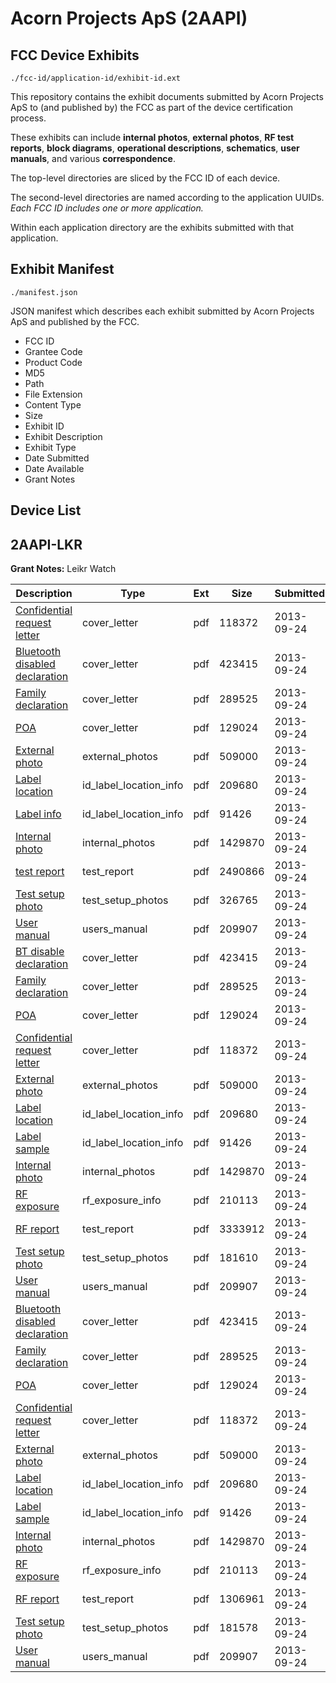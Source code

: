 # Acorn Projects ApS (2AAPI)
## FCC Device Exhibits

```
./fcc-id/application-id/exhibit-id.ext
```

This repository contains the exhibit documents submitted by Acorn Projects ApS to (and published by) the FCC as part of the device certification process.

These exhibits can include **internal photos**, **external photos**, **RF test reports**, **block diagrams**, **operational descriptions**, **schematics**, **user manuals**, and various **correspondence**.

The top-level directories are sliced by the FCC ID of each device.

The second-level directories are named according to the application UUIDs. *Each FCC ID includes one or more application.*

Within each application directory are the exhibits submitted with that application. 

## Exhibit Manifest

```
./manifest.json
```

JSON manifest which describes each exhibit submitted by Acorn Projects ApS and published by the FCC.

- FCC ID
- Grantee Code
- Product Code
- MD5
- Path
- File Extension
- Content Type
- Size
- Exhibit ID
- Exhibit Description
- Exhibit Type
- Date Submitted
- Date Available
- Grant Notes

## Device List
## 2AAPI-LKR
**Grant Notes:** Leikr Watch

| Description | Type | Ext | Size | Submitted | Available |
| ----------- | ---- | --- | ---- | --------- | --------- |
| [Confidential request letter](2AAPI-LKR/d5c473be9587c08d1ee5a349683c5a26/2080353.pdf) | cover_letter | pdf | 118372 | 2013-09-24 | 2013-09-24 |
| [Bluetooth disabled declaration](2AAPI-LKR/d5c473be9587c08d1ee5a349683c5a26/2080350.pdf) | cover_letter | pdf | 423415 | 2013-09-24 | 2013-09-24 |
| [Family declaration](2AAPI-LKR/d5c473be9587c08d1ee5a349683c5a26/2080351.pdf) | cover_letter | pdf | 289525 | 2013-09-24 | 2013-09-24 |
| [POA](2AAPI-LKR/d5c473be9587c08d1ee5a349683c5a26/2080352.pdf) | cover_letter | pdf | 129024 | 2013-09-24 | 2013-09-24 |
| [External photo](2AAPI-LKR/d5c473be9587c08d1ee5a349683c5a26/2080361.pdf) | external_photos | pdf | 509000 | 2013-09-24 | 2013-09-24 |
| [Label location](2AAPI-LKR/d5c473be9587c08d1ee5a349683c5a26/2080363.pdf) | id_label_location_info | pdf | 209680 | 2013-09-24 | 2013-09-24 |
| [Label info](2AAPI-LKR/d5c473be9587c08d1ee5a349683c5a26/2080364.pdf) | id_label_location_info | pdf | 91426 | 2013-09-24 | 2013-09-24 |
| [Internal photo](2AAPI-LKR/d5c473be9587c08d1ee5a349683c5a26/2080362.pdf) | internal_photos | pdf | 1429870 | 2013-09-24 | 2013-09-24 |
| [test report](2AAPI-LKR/d5c473be9587c08d1ee5a349683c5a26/2080391.pdf) | test_report | pdf | 2490866 | 2013-09-24 | 2013-09-24 |
| [Test setup photo](2AAPI-LKR/d5c473be9587c08d1ee5a349683c5a26/2080390.pdf) | test_setup_photos | pdf | 326765 | 2013-09-24 | 2013-09-24 |
| [User manual](2AAPI-LKR/d5c473be9587c08d1ee5a349683c5a26/2080365.pdf) | users_manual | pdf | 209907 | 2013-09-24 | 2013-09-24 |
| [BT disable declaration](2AAPI-LKR/4205f24cc5a90617fdc58e324f2ba9ad/2080350.pdf) | cover_letter | pdf | 423415 | 2013-09-24 | 2013-09-24 |
| [Family declaration](2AAPI-LKR/4205f24cc5a90617fdc58e324f2ba9ad/2080351.pdf) | cover_letter | pdf | 289525 | 2013-09-24 | 2013-09-24 |
| [POA](2AAPI-LKR/4205f24cc5a90617fdc58e324f2ba9ad/2080352.pdf) | cover_letter | pdf | 129024 | 2013-09-24 | 2013-09-24 |
| [Confidential request letter](2AAPI-LKR/4205f24cc5a90617fdc58e324f2ba9ad/2080353.pdf) | cover_letter | pdf | 118372 | 2013-09-24 | 2013-09-24 |
| [External photo](2AAPI-LKR/4205f24cc5a90617fdc58e324f2ba9ad/2080361.pdf) | external_photos | pdf | 509000 | 2013-09-24 | 2013-09-24 |
| [Label location](2AAPI-LKR/4205f24cc5a90617fdc58e324f2ba9ad/2080363.pdf) | id_label_location_info | pdf | 209680 | 2013-09-24 | 2013-09-24 |
| [Label sample](2AAPI-LKR/4205f24cc5a90617fdc58e324f2ba9ad/2080364.pdf) | id_label_location_info | pdf | 91426 | 2013-09-24 | 2013-09-24 |
| [Internal photo](2AAPI-LKR/4205f24cc5a90617fdc58e324f2ba9ad/2080362.pdf) | internal_photos | pdf | 1429870 | 2013-09-24 | 2013-09-24 |
| [RF exposure](2AAPI-LKR/4205f24cc5a90617fdc58e324f2ba9ad/2080360.pdf) | rf_exposure_info | pdf | 210113 | 2013-09-24 | 2013-09-24 |
| [RF report](2AAPI-LKR/4205f24cc5a90617fdc58e324f2ba9ad/2080358.pdf) | test_report | pdf | 3333912 | 2013-09-24 | 2013-09-24 |
| [Test setup photo](2AAPI-LKR/4205f24cc5a90617fdc58e324f2ba9ad/2080359.pdf) | test_setup_photos | pdf | 181610 | 2013-09-24 | 2013-09-24 |
| [User manual](2AAPI-LKR/4205f24cc5a90617fdc58e324f2ba9ad/2080365.pdf) | users_manual | pdf | 209907 | 2013-09-24 | 2013-09-24 |
| [Bluetooth disabled declaration](2AAPI-LKR/408ab99f6bc7632f7551194282dbe301/2080350.pdf) | cover_letter | pdf | 423415 | 2013-09-24 | 2013-09-24 |
| [Family declaration](2AAPI-LKR/408ab99f6bc7632f7551194282dbe301/2080351.pdf) | cover_letter | pdf | 289525 | 2013-09-24 | 2013-09-24 |
| [POA](2AAPI-LKR/408ab99f6bc7632f7551194282dbe301/2080352.pdf) | cover_letter | pdf | 129024 | 2013-09-24 | 2013-09-24 |
| [Confidential request letter](2AAPI-LKR/408ab99f6bc7632f7551194282dbe301/2080353.pdf) | cover_letter | pdf | 118372 | 2013-09-24 | 2013-09-24 |
| [External photo](2AAPI-LKR/408ab99f6bc7632f7551194282dbe301/2080361.pdf) | external_photos | pdf | 509000 | 2013-09-24 | 2013-09-24 |
| [Label location](2AAPI-LKR/408ab99f6bc7632f7551194282dbe301/2080363.pdf) | id_label_location_info | pdf | 209680 | 2013-09-24 | 2013-09-24 |
| [Label sample](2AAPI-LKR/408ab99f6bc7632f7551194282dbe301/2080364.pdf) | id_label_location_info | pdf | 91426 | 2013-09-24 | 2013-09-24 |
| [Internal photo](2AAPI-LKR/408ab99f6bc7632f7551194282dbe301/2080362.pdf) | internal_photos | pdf | 1429870 | 2013-09-24 | 2013-09-24 |
| [RF exposure](2AAPI-LKR/408ab99f6bc7632f7551194282dbe301/2080360.pdf) | rf_exposure_info | pdf | 210113 | 2013-09-24 | 2013-09-24 |
| [RF report](2AAPI-LKR/408ab99f6bc7632f7551194282dbe301/2080374.pdf) | test_report | pdf | 1306961 | 2013-09-24 | 2013-09-24 |
| [Test setup photo](2AAPI-LKR/408ab99f6bc7632f7551194282dbe301/2080375.pdf) | test_setup_photos | pdf | 181578 | 2013-09-24 | 2013-09-24 |
| [User manual](2AAPI-LKR/408ab99f6bc7632f7551194282dbe301/2080365.pdf) | users_manual | pdf | 209907 | 2013-09-24 | 2013-09-24 |
